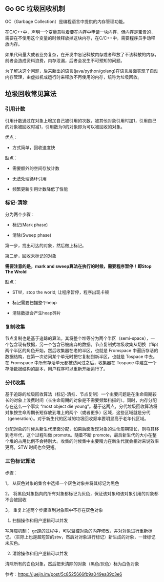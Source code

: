 ## Go GC 垃圾回收机制

GC（Garbage Collection）是编程语言中提供的内存管理功能。

在C/C++中，声明一个变量意味着要在内存中申请一块内存，但内存是宝贵的，需要在不使用这个变量的时候释放掉这块内存，在C/C++中，需要程序员手动释放内存。

如果代码量大或者业务复杂，在开发中忘记释放内存或者释放了不该释放的内存，前者会造成资料浪费，内存泄漏，后者会发生不可预知的问题。

为了解决这个问题，后来新出的语言(java/python/golang)在语言层面实现了自动内存管理，由虚拟机或运行时来释放不再使用的内存，统称为垃圾回收。

## 垃圾回收常见算法

### 引用计数

引用计数通过在对象上增加自己被引用的次数，被其他对象引用时加1，引用自己的对象被回收时减1，引用数为0的对象即为可以被回收的对象。

优点：

- 方式简单，回收速度快

缺点：

- 需要额外的空间存放计数

- 无法处理循环引用

- 频繁更新引用计数降低了性能

### 标记-清除

分为两个步骤：

- 标记(Mark phase)

- 清除(Sweep phase)

第一步，找出可达的对象，然后做上标记。

第二步，回收未标记的对象

**需要注意的是，mark and sweep算法在执行的时候，需要程序暂停！即Stop The Wrold**

缺点：

- STW，stop the world; 让程序暂停，程序出现卡顿

- 标记需要扫描整个heap

- 清除数据会产生heap碎片

### 复制收集

节点复制也是基于追踪的算法。其将整个堆等分为两个半区（semi-space），一个包含现有数据，另一个包含已被废弃的数据。节点复制式垃圾收集从切换（flip）两个半区的角色开始，然后收集器在老的半区，也就是 Fromspace 中遍历存活的数据结构，在第一次访问某个单元时把它复制到新半区，也就是 Tospace 中去。在 Fromspace 中所有存活单元都被访问过之后，收集器在 Tospace 中建立一个存活数据结构的副本，用户程序可以重新开始运行了。

### 分代收集

基于追踪的垃圾回收算法（标记-清扫、节点复制）一个主要问题是在生命周期较长的对象上浪费时间（长生命周期的对象是不需要频繁扫描的）。同时，内存分配存在这么一个事实 “most object die young”。基于这两点，分代垃圾回收算法将对象按生命周期长短存放到堆上的两个（或者更多）区域，这些区域就是分代（generation）。对于新生代的区域的垃圾回收频率要明显高于老年代区域。

分配对象的时候从新生代里面分配，如果后面发现对象的生命周期较长，则将其移到老年代，这个过程叫做 promote。随着不断 promote，最后新生代的大小在整个堆的占用比例不会特别大。收集的时候集中主要精力在新生代就会相对来说效率更高，STW 时间也会更短。

### 三色标记算法



步骤：

1。 从灰色对象的集合中选择一个灰色对象并将其标记为黑色

2。 将黑色对象指向的所有对象都标记为灰色，保证该对象和该对象引用的对象都不会被回收

3。 重复上述两个步骤直到对象图中不存在灰色对象



1. 扫描操作和用户逻辑可以并发

写屏障机制： gc跑的过程中，可以监控对象的内存修改，并对对象进行重新标记。（实际上也是超短暂的stw，然后对对象进行标记）新生成的对象，一律标记未灰色。

2. 清除操作和用户逻辑可以并发

清除所有的白色对象，然后把未清除的对象（黑色/灰色）标为白色对象

参考：https://juejin.im/post/5c8525666fb9a049ea39c3e6
